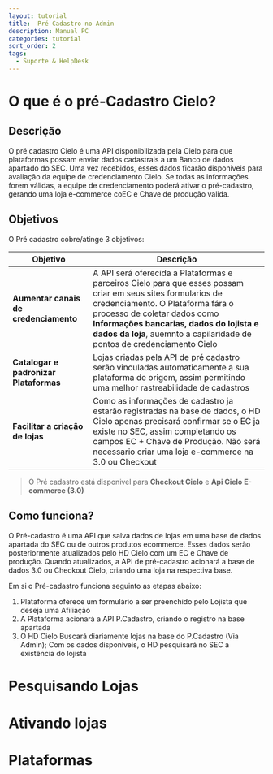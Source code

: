 ```yaml
---
layout: tutorial
title:  Pré Cadastro no Admin
description: Manual PC
categories: tutorial
sort_order: 2
tags:
  - Suporte & HelpDesk
---
```


# O que é o pré-Cadastro Cielo?

## Descrição

O pré cadastro Cielo é uma API disponibilizada pela Cielo para que plataformas possam enviar dados cadastrais a um Banco de dados apartado do SEC. Uma vez recebidos, esses dados ficarão disponiveis para avaliação da equipe de credenciamento Cielo.
Se todas as informações forem válidas, a equipe de credenciamento poderá ativar o pré-cadastro, gerando uma loja e-commerce coEC e Chave de produção valida.

## Objetivos

O Pré cadastro cobre/atinge 3 objetivos:

|Objetivo|Descrição|
|--------|---------|
|**Aumentar canais de credenciamento**| A API será oferecida a Plataformas e parceiros Cielo para que esses possam criar em seus sites formularios de credenciamento. O Plataforma fára o processo de coletar dados como **Informações bancarias, dados do lojista e dados da loja**, auemnto a capilaridade de pontos de credenciamento Cielo|
|**Catalogar e padronizar Plataformas**| Lojas criadas pela API de pré cadastro serão vinculadas automaticamente a sua plataforma de origem, assim permitindo uma melhor rastreabilidade de cadastros|
|**Facilitar a criação de lojas**|Como as informações de cadastro ja estarão registradas na base de dados, o HD Cielo apenas precisará confirmar se o EC ja existe no SEC, assim completando os campos EC + Chave de Produção. Não será necessario criar uma loja e-commerce na 3.0 ou Checkout |

> O Pré cadastro está disponivel para **Checkout Cielo** e **Api Cielo E-commerce (3.0)**

## Como funciona?

O Pré-cadastro é uma API que salva dados de lojas em uma base de dados apartada do SEC ou de outros produtos ecommerce. Esses dados serão posteriormente atualizados pelo HD Cielo com um EC e Chave de produção. Quando atualizados, a API de pré-cadastro acionará a base de dados 3.0 ou Checkout Cielo, criando uma loja na respectiva base. 

Em si o Pré-cadastro funciona seguinto as etapas abaixo:

1. Plataforma oferece um formulário a ser preenchido pelo Lojista que deseja uma Afiliação
2. A Plataforma acionará a API P.Cadastro, criando o registro na base apartada
3. O HD Cielo Buscará diariamente lojas na base do P.Cadastro (Via Admin); Com os dados disponiveis, o HD pesquisará no SEC a existência do lojista 

# Pesquisando Lojas

# Ativando lojas

# Plataformas